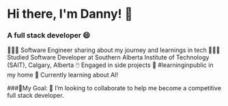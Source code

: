 # Hi there, I'm Danny! 👋
### A full stack developer 😄

👩🏻‍💻 Software Engineer sharing about my journey and learnings in tech
👩🏻‍🎓 Studied Software Developer at Southern Alberta Institute of Technology (SAIT), Calgary, Alberta
🖱️ Engaged in side projects 
🏡 #learninginpublic in my home
🌱 Currently learning about AI!

###🎯My Goal:
🔭 I’m looking to collaborate to help me become a competitive full stack developer.

